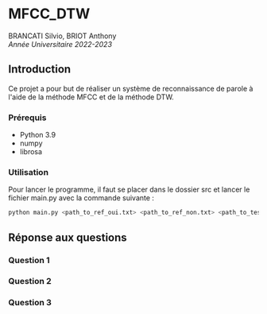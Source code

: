 # MFCC_DTW
BRANCATI Silvio, BRIOT Anthony  
*Année Universitaire 2022-2023*

## Introduction

Ce projet a pour but de réaliser un système de reconnaissance de parole à l'aide de la méthode MFCC et de la méthode DTW.

### Prérequis

- Python 3.9
- numpy
- librosa

### Utilisation

Pour lancer le programme, il faut se placer dans le dossier src et lancer le fichier main.py avec la commande suivante :

```bash
python main.py <path_to_ref_oui.txt> <path_to_ref_non.txt> <path_to_tests_txt>
```

## Réponse aux questions

### Question 1

### Question 2

### Question 3
